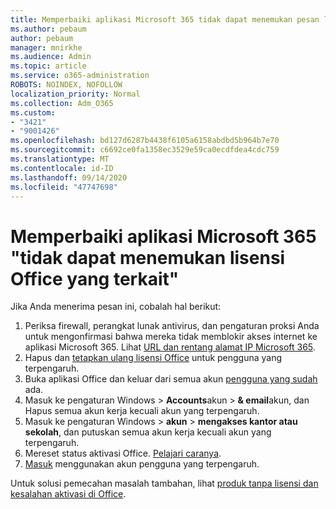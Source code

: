 ```yaml
---
title: Memperbaiki aplikasi Microsoft 365 tidak dapat menemukan pesan lisensi Office yang terkait
ms.author: pebaum
author: pebaum
manager: mnirkhe
ms.audience: Admin
ms.topic: article
ms.service: o365-administration
ROBOTS: NOINDEX, NOFOLLOW
localization_priority: Normal
ms.collection: Adm_O365
ms.custom:
- "3421"
- "9001426"
ms.openlocfilehash: bd127d6287b4438f6105a6158abdbd5b964b7e70
ms.sourcegitcommit: c6692ce0fa1358ec3529e59ca0ecdfdea4cdc759
ms.translationtype: MT
ms.contentlocale: id-ID
ms.lasthandoff: 09/14/2020
ms.locfileid: "47747698"
---
```

# <a name="fixing-the-microsoft-365-apps-couldnt-find-office-licenses-associated-message"></a>Memperbaiki aplikasi Microsoft 365 "tidak dapat menemukan lisensi Office yang terkait"

Jika Anda menerima pesan ini, cobalah hal berikut:

1. Periksa firewall, perangkat lunak antivirus, dan pengaturan proksi Anda untuk mengonfirmasi bahwa mereka tidak memblokir akses internet ke aplikasi Microsoft 365. Lihat [URL dan rentang alamat IP Microsoft 365](https://docs.microsoft.com/office365/enterprise/urls-and-ip-address-ranges).
2. Hapus dan [tetapkan ulang lisensi Office](https://docs.microsoft.com/microsoft-365/admin/manage/assign-licenses-to-users) untuk pengguna yang terpengaruh. 
3. Buka aplikasi Office dan keluar dari semua akun [pengguna yang sudah](https://support.office.com/article/5a20dc11-47e9-4b6f-945d-478cb6d92071) ada.
4. Masuk ke pengaturan Windows > **Accounts**akun  >  **& email**akun, dan Hapus semua akun kerja kecuali akun yang terpengaruh.
5. Masuk ke pengaturan Windows > **akun**  >  **mengakses kantor atau sekolah**, dan putuskan semua akun kerja kecuali akun yang terpengaruh.
6. Mereset status aktivasi Office. [Pelajari caranya](https://docs.microsoft.com/office365/troubleshoot/activation/reset-office-365-proplus-activation-state).
7. [Masuk](https://support.office.com/article/628ea040-f265-49de-b986-be09c3ebf8a9) menggunakan akun pengguna yang terpengaruh.

Untuk solusi pemecahan masalah tambahan, lihat [produk tanpa lisensi dan kesalahan aktivasi di Office](https://support.office.com/Article/0d23d3c0-c19c-4b2f-9845-5344fedc4380).